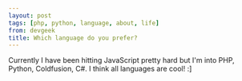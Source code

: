 ```yaml
---
layout: post
tags: [php, python, language, about, life]
from: devgeek
title: Which language do you prefer?
---
```

Currently I have been hitting JavaScript pretty hard but I'm into PHP, Python, Coldfusion, C#. I think all languages are cool! :]

